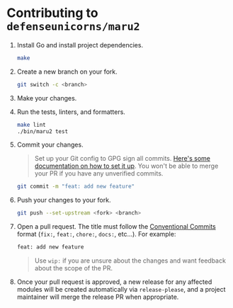 # Contributing to `defenseunicorns/maru2`

1. Install Go and install project dependencies.

   ```bash
   make
   ```

2. Create a new branch on your fork.

    ```bash
    git switch -c <branch>
    ```

3. Make your changes.

4. Run the tests, linters, and formatters.

    ```bash
    make lint
    ./bin/maru2 test
    ```

5. Commit your changes.

    > Set up your Git config to GPG sign all commits. [Here's some documentation on how to set it up](https://docs.github.com/en/authentication/managing-commit-signature-verification/signing-commits). You won't be able to merge your PR if you have any unverified commits.

    ```bash
    git commit -m "feat: add new feature"
    ```

6. Push your changes to your fork.

    ```bash
    git push --set-upstream <fork> <branch>
    ```

7. Open a pull request. The title must follow the [Conventional Commits](https://www.conventionalcommits.org/en/v1.0.0/) format (`fix:`, `feat:`, `chore:`, `docs:`, etc...). For example:

    ```bash
    feat: add new feature
    ```

    > Use `wip:` if you are unsure about the changes and want feedback about the scope of the PR.

8. Once your pull request is approved, a new release for any affected modules will be created automatically via `release-please`, and a project maintainer will merge the release PR when appropriate.
